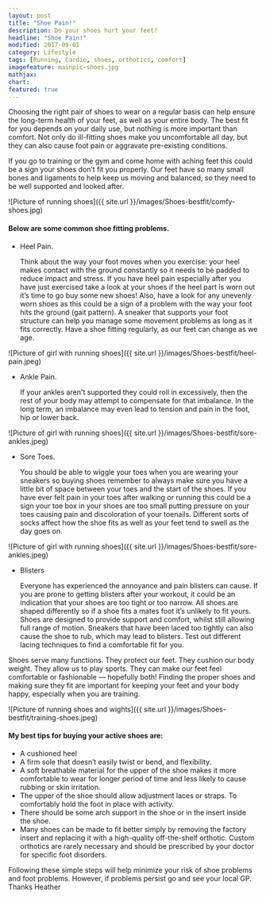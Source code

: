 ```yaml
---
layout: post
title: "Shoe Pain!"
description: Do your shoes hurt your feet?
headline: "Shoe Pain!"
modified: 2017-09-01
category: Lifestyle
tags: [Running, Cardio, shoes, orthotics, comfort]
imagefeature: mainpic-shoes.jpg 
mathjax: 
chart:
featured: true
---
```




Choosing the right pair of shoes to wear on a regular basis can help ensure the long-term health of your feet, as well as your entire body. The best fit for you depends on your daily use, but nothing is more important than comfort. Not only do ill-fitting shoes make you uncomfortable all day, but they can also cause foot pain or aggravate pre-existing conditions.

If you go to training or the gym and come home with aching feet this could be a sign your shoes don’t fit you properly. Our feet have so many small bones and ligaments to help keep us moving and balanced, so they need to be well supported and looked after.

![Picture of running shoes]({{ site.url }}/images/Shoes-bestfit/comfy-shoes.jpg)

#### Below are some common shoe fitting problems.


 +	Heel Pain.

	Think about the way your foot moves when you exercise: your heel makes contact with the ground constantly so it needs to be padded to reduce impact and stress.
	If you have heel pain especially after you have just exercised take a look at your shoes if the heel part is worn out it’s time to go buy some new shoes!
	Also, have a look for any unevenly worn shoes as this could be a sign of a problem with the way your foot hits the ground (gait pattern). A sneaker that supports your foot structure can help you manage some movement problems as long as it fits correctly. Have a shoe fitting regularly, as our feet can change as we age.

![Picture of girl with running shoes]({{ site.url }}/images/Shoes-bestfit/heel-pain.jpeg)


+	Ankle Pain.

	If your ankles aren't  supported they could roll in excessively, then the rest of your body may attempt to compensate for that imbalance. In the long term, an imbalance may even lead to tension and pain in the foot, hip or lower back.

![Picture of girl with running shoes]({{ site.url }}/images/Shoes-bestfit/sore-ankles.jpeg)

+	Sore Toes.

	You should be able to wiggle your toes when you are wearing your sneakers so buying shoes remember to always make sure you have a little bit of space between your toes and the start of the shoes. If you have ever felt pain in your toes after walking or running this could be a sign your toe box in your shoes are too small putting pressure on your toes causing pain and discoloration of your toenails. Different sorts of socks affect how the shoe fits as well as your feet tend to swell as the day goes on.

![Picture of girl with running shoes]({{ site.url }}/images/Shoes-bestfit/sore-ankles.jpeg)

+	Blisters
	
	Everyone has experienced the annoyance and pain blisters can cause. If you are prone to getting blisters after your workout, it could be an indication that your shoes are too tight or too narrow. All shoes are shaped differently so if a shoe fits a mates foot it’s unlikely to fit yours. Shoes are designed to provide support and comfort, whilst still allowing full range of motion. Sneakers that have been laced too tightly can also cause the shoe to rub, which may lead to blisters. Test out different lacing techniques to find a comfortable fit for you.


Shoes serve many functions. They protect our feet. They cushion our body weight. They allow us to play sports. They can make our feet feel comfortable or fashionable — hopefully both! Finding the proper shoes and making sure they fit are important for keeping your feet and your body happy, especially when you are training.

![Picture of running shoes and wights]({{ site.url }}/images/Shoes-bestfit/training-shoes.jpeg)

#### My best tips for buying your active shoes are:

+	A cushioned heel
+	A firm sole that doesn’t easily twist or bend, and flexibility. 
+	A soft breathable material for the upper of the shoe makes it more comfortable to wear for longer 		period of time and less likely to cause rubbing or skin irritation. 
+	The upper of the shoe should allow adjustment laces or straps. To comfortably hold the foot in place 	 with activity. 
+	There should be some arch support in the shoe or in the insert inside the shoe. 
+	Many shoes can be made to fit better simply by removing the factory insert and replacing it with a 		high-quality off-the-shelf orthotic. Custom orthotics are rarely necessary and should be prescribed by 	   your doctor for specific foot disorders.


Following these simple steps will help minimize your risk of shoe problems and foot problems. However, if problems persist go and see your local GP. Thanks Heather

